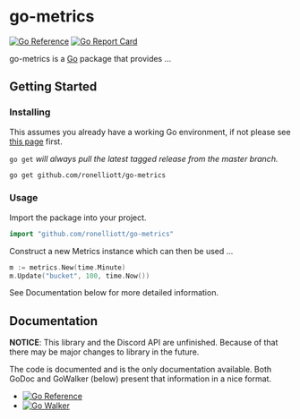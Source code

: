# go-metrics

[![Go Reference](https://pkg.go.dev/badge/github.com/ronelliott/go-metrics.svg)](https://pkg.go.dev/github.com/ronelliott/go-metrics) [![Go Report Card](https://goreportcard.com/badge/github.com/ronelliott/go-metrics)](https://goreportcard.com/report/github.com/ronelliott/go-metrics)

go-metrics is a [Go](https://golang.org/) package that provides ...

## Getting Started

### Installing

This assumes you already have a working Go environment, if not please see
[this page](https://golang.org/doc/install) first.

`go get` *will always pull the latest tagged release from the master branch.*

```sh
go get github.com/ronelliott/go-metrics
```

### Usage

Import the package into your project.

```go
import "github.com/ronelliott/go-metrics"
```

Construct a new Metrics instance which can then be used ...

```go
m := metrics.New(time.Minute)
m.Update("bucket", 100, time.Now())
```

See Documentation below for more detailed information.


## Documentation

**NOTICE**: This library and the Discord API are unfinished.
Because of that there may be major changes to library in the future.

The code is documented and is the only documentation available. Both GoDoc and
GoWalker (below) present that information in a nice format.

- [![Go Reference](https://pkg.go.dev/badge/github.com/ronelliott/go-metrics.svg)](https://pkg.go.dev/github.com/ronelliott/go-metrics)
- [![Go Walker](https://gowalker.org/api/v1/badge)](https://gowalker.org/github.com/ronelliott/go-metrics)
